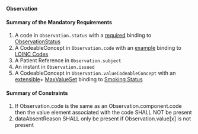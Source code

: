 **Observation**

#### Summary of the Mandatory Requirements
1.  A  code  in `Observation.status`
with a [required](http://hl7.org/fhir/R4/terminologies.html#required)
 binding to [ObservationStatus](http://hl7.org/fhir/ValueSet/observation-status)
1.  A  CodeableConcept  in `Observation.code`
with an [example](http://hl7.org/fhir/R4/terminologies.html#example)
 binding to [LOINC Codes](http://hl7.org/fhir/ValueSet/observation-codes)
1.  A Patient Reference  in `Observation.subject`
1.  An  instant  in `Observation.issued`
1.  A  CodeableConcept  in `Observation.valueCodeableConcept`
with an [extensible](http://hl7.org/fhir/R4/terminologies.html#extensible)\+ [MaxValueSet](general-guidance.html#max-binding)
 binding to [Smoking Status](http://hl7.org/fhir/us/core/ValueSet/us-core-observation-ccdasmokingstatus)

#### Summary of Constraints
1. If Observation.code is the same as an Observation.component.code then the value element associated with the code SHALL NOT be present
1. dataAbsentReason SHALL only be present if Observation.value[x] is not present